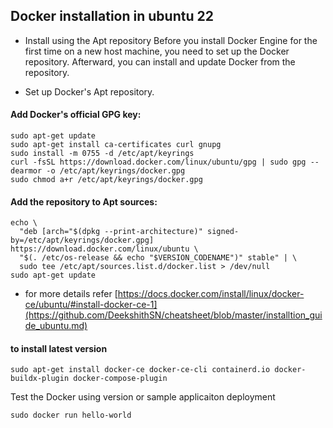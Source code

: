 
## Docker installation in ubuntu 22
 - Install using the Apt repository
   Before you install Docker Engine for the first time on a new host machine, you need to set up the Docker repository. Afterward, you can install and update Docker from the repository.

 - Set up Docker's Apt repository.

 #### Add Docker's official GPG key:
    sudo apt-get update
    sudo apt-get install ca-certificates curl gnupg
    sudo install -m 0755 -d /etc/apt/keyrings
    curl -fsSL https://download.docker.com/linux/ubuntu/gpg | sudo gpg --dearmor -o /etc/apt/keyrings/docker.gpg
    sudo chmod a+r /etc/apt/keyrings/docker.gpg

 #### Add the repository to Apt sources:
    echo \
      "deb [arch="$(dpkg --print-architecture)" signed-by=/etc/apt/keyrings/docker.gpg] https://download.docker.com/linux/ubuntu \
      "$(. /etc/os-release && echo "$VERSION_CODENAME")" stable" | \
      sudo tee /etc/apt/sources.list.d/docker.list > /dev/null
    sudo apt-get update

  - for more details refer  [https://docs.docker.com/install/linux/docker-ce/ubuntu/#install-docker-ce-1](https://github.com/DeekshithSN/cheatsheet/blob/master/installtion_guide_ubuntu.md)

#### to install latest version 
    sudo apt-get install docker-ce docker-ce-cli containerd.io docker-buildx-plugin docker-compose-plugin
 
   Test the Docker using version or sample applicaiton deployment

    sudo docker run hello-world
